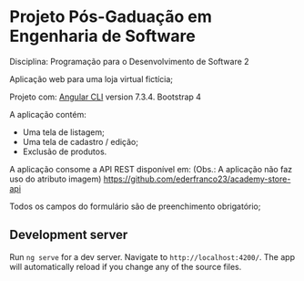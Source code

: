 # Projeto Pós-Gaduação em Engenharia de Software
Disciplina: Programação para o Desenvolvimento de Software 2

Aplicação web para uma loja virtual fictícia;

Projeto com: 
[Angular CLI](https://github.com/angular/angular-cli) version 7.3.4.
Bootstrap 4 

A aplicação contém:

- Uma tela de listagem;
- Uma tela de cadastro / edição;
- Exclusão de produtos.

A aplicação consome a API REST disponível em: 
(Obs.: A aplicação não faz uso do atributo imagem)
https://github.com/ederfranco23/academy-store-api

Todos os campos do formulário são de preenchimento obrigatório;

## Development server

Run `ng serve` for a dev server. Navigate to `http://localhost:4200/`. 
The app will automatically reload if you change any of the source files.

